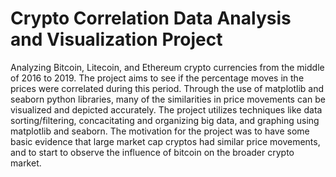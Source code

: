 # Crypto Correlation Data Analysis and Visualization Project
Analyzing Bitcoin, Litecoin, and Ethereum crypto currencies from the middle of 2016 to 2019. The project aims to see if the percentage moves in the prices were correlated during this period. Through the use of matplotlib and seaborn python libraries, many of the similarities in price movements can be visualized and depicted accurately. The project utilizes techniques like data sorting/filtering, concacitating and organizing big data, and graphing using matplotlib and seaborn. 
The motivation for the project was to have some basic evidence that large market cap cryptos had similar price movements, and to start to observe the influence of bitcoin on the broader crypto market. 
